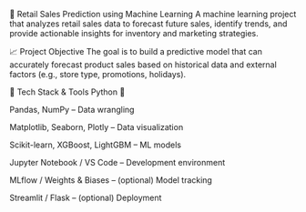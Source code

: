 🛒 Retail Sales Prediction using Machine Learning
A machine learning project that analyzes retail sales data to forecast future sales, identify trends, and provide actionable insights for inventory and marketing strategies.

📈 Project Objective
The goal is to build a predictive model that can accurately forecast product sales based on historical data and external factors (e.g., store type, promotions, holidays).

🧰 Tech Stack & Tools
Python 🐍

Pandas, NumPy – Data wrangling

Matplotlib, Seaborn, Plotly – Data visualization

Scikit-learn, XGBoost, LightGBM – ML models

Jupyter Notebook / VS Code – Development environment

MLflow / Weights & Biases – (optional) Model tracking

Streamlit / Flask – (optional) Deployment
